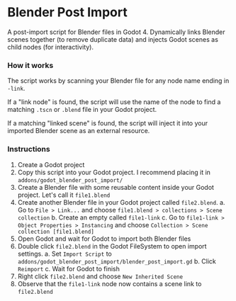 # Blender Post Import

A post-import script for Blender files in Godot 4. Dynamically links Blender scenes together (to remove duplicate data) and injects Godot scenes as child nodes (for interactivity).

### How it works

The script works by scanning your Blender file for any node name ending in `-link`.

If a "link node" is found, the script will use the name of the node to find a matching `.tscn` or `.blend` file in your Godot project.

If a matching "linked scene" is found, the script will inject it into your imported Blender scene as an external resource.

### Instructions

1. Create a Godot project
2. Copy this script into your Godot project. I recommend placing it in `addons/godot_blender_post_import/`
3. Create a Blender file with some reusable content inside your Godot project. Let's call it `file1.blend`
4. Create another Blender file in your Godot project called `file2.blend`.
  a. Go to `File > Link...` and choose `file1.blend > collections > Scene collection`
  b. Create an empty called `file1-link`
  c. Go to `file1-link > Object Properties > Instancing` and choose `Collection > Scene collection [file1.blend]`
5. Open Godot and wait for Godot to import both Blender files
6. Double click `file2.blend` in the Godot FileSystem to open import settings.
  a. Set `Import Script` to `addons/godot_blender_post_import/blender_post_import.gd`
  b. Click `Reimport`
  c. Wait for Godot to finish
7. Right click `file2.blend` and choose `New Inherited Scene`
8. Observe that the `file1-link` node now contains a scene link to `file2.blend`
